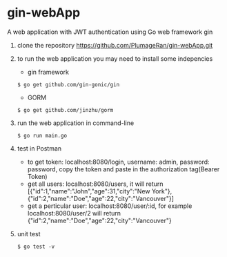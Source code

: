 # gin-webApp

 A web application with JWT authentication using Go web framework gin 

1. clone the repository https://github.com/PlumageRan/gin-webApp.git

2. to run the web application you may need to install some indepencies
	* gin framework
	```
	$ go get github.com/gin-gonic/gin
	```
	* GORM
	```
	$ go get github.com/jinzhu/gorm
	```
3. run the web application in command-line
	```
	$ go run main.go
	```
4. test in Postman
	* to get token: localhost:8080/login, username: admin, password: password, copy the token and paste in the authorization tag(Bearer Token)
	* get all users: localhost:8080/users, it will return [{"id":1,"name":"John","age":31,"city":"New York"},{"id":2,"name":"Doe","age":22,"city":"Vancouver"}]
	* get a perticular user: localhost:8080/user/:id, for example localhost:8080/user/2 will return {"id":2,"name":"Doe","age":22,"city":"Vancouver"}
5. unit test
	```
	$ go test -v
	```
